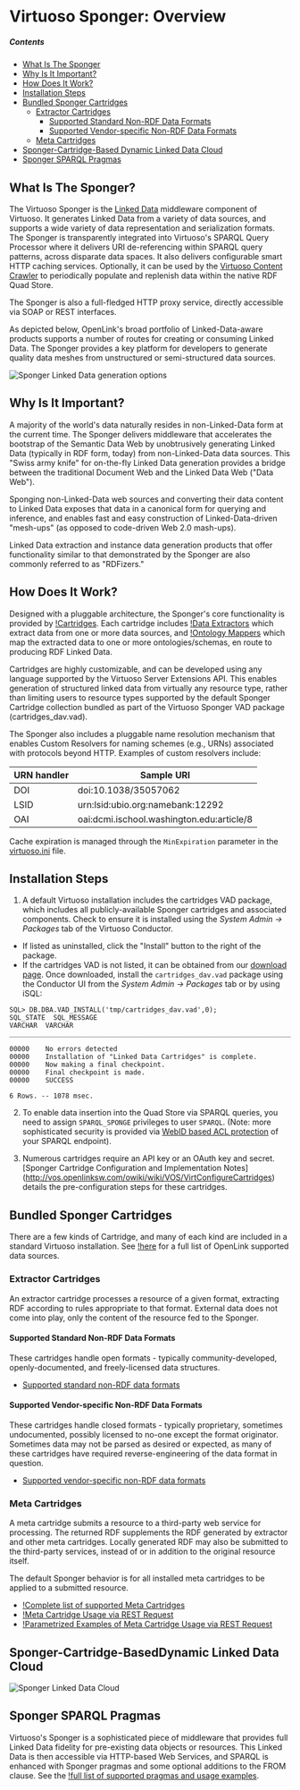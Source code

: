 # Virtuoso Sponger: Overview

##### Contents

  * [What Is The Sponger](#what-is-the-sponger)
  * [Why Is It Important?](#why-is-it-important)
  * [How Does It Work?](#how-does-it-work)
  * [Installation Steps](#installation-steps)
  * [Bundled Sponger Cartridges](#bundled-sponger-cartridges)
    * [Extractor Cartridges](#extractor-cartridges)
      * [Supported Standard Non-RDF Data Formats](#standard-non-rdf-data-formats)
      * [Supported Vendor-specific Non-RDF Data Formats](#vendor-non-rdf-data-formats) 
    * [Meta Cartridges](#meta-cartridges)
  * [Sponger-Cartridge-Based Dynamic Linked Data Cloud](#sponger-linked-data-cloud)
  * [Sponger SPARQL Pragmas](#sponger-sparql-pragmas)

<a id="what-is-the-sponger"></a>
## What Is The Sponger?

The Virtuoso Sponger is the [Linked Data](http://dbpedia.org/resource/Linked_Data) middleware 
component of Virtuoso. It generates Linked Data from a variety of data sources, and supports 
a wide variety of data representation and serialization formats. The Sponger is transparently 
integrated into Virtuoso's SPARQL Query Processor where it delivers URI de-referencing within 
SPARQL query patterns, across disparate data spaces. It also delivers configurable smart HTTP 
caching services. Optionally, it can be used by the 
[Virtuoso Content Crawler](http://docs.openlinksw.com/virtuoso/admui.webservices.html#importtargets) 
to periodically populate and replenish data within the native RDF Quad Store. 

The Sponger is also a full-fledged HTTP proxy service, directly accessible via SOAP or REST interfaces.

As depicted below, OpenLink's broad portfolio of Linked-Data-aware products supports a number of 
routes for creating or consuming Linked Data. The Sponger provides a key platform for developers 
to generate quality data meshes from unstructured or semi-structured data sources.

![Sponger Linked Data generation options](./img/Sponger_LinkedDataGenOptions_2014_v3.png "Sponger Linked Data generation options")

<a id="why-is-it-important"></a>
## Why Is It Important?

A majority of the world's data naturally resides in non-Linked-Data form at the current time. The 
Sponger delivers middleware that accelerates the bootstrap of the Semantic Data Web by unobtrusively 
generating Linked Data (typically in RDF form, today) from non-Linked-Data data sources. This "Swiss 
army knife" for on-the-fly Linked Data generation provides a bridge between the traditional Document 
Web and the Linked Data Web ("Data Web").

Sponging non-Linked-Data web sources and converting their data content to Linked Data exposes that 
data in a canonical form for querying and inference, and enables fast and easy construction of 
Linked-Data-driven "mesh-ups" (as opposed to code-driven Web 2.0 mash-ups).

Linked Data extraction and instance data generation products that offer functionality similar to 
that demonstrated by the Sponger are also commonly referred to as "RDFizers."

<a id="how-does-it-work"></a>
## How Does It Work?

Designed with a pluggable architecture, the Sponger's core functionality is provided by 
[!Cartridges](#VirtSpongerCartridge). Each cartridge includes [!Data Extractors](#VirtSpongerCartridgeExtractor) 
which extract data from one or more data sources, and [!Ontology Mappers](#VirtSpongerCartridgeOntologyMapper) 
which map the extracted data to one or more ontologies/schemas, en route to producing RDF Linked Data.

Cartridges are highly customizable, and can be developed using any language supported by the Virtuoso 
Server Extensions API.  This enables generation of structured linked data from virtually any resource 
type, rather than limiting users to resource types supported by the default Sponger Cartridge collection 
bundled as part of the Virtuoso Sponger VAD package (cartridges_dav.vad).

The Sponger also includes a pluggable name resolution mechanism that enables Custom Resolvers for naming schemes 
(e.g., URNs) associated with protocols beyond HTTP. Examples of custom resolvers include:


| URN handler | Sample URI | 
|--- |--- |
| DOI | doi:10.1038/35057062 |
| LSID | urn:lsid:ubio.org:namebank:12292 |
| OAI | oai:dcmi.ischool.washington.edu:article/8 | 

Cache expiration is managed through the `MinExpiration` parameter in the [virtuoso.ini](http://docs.openlinksw.com/virtuoso/dbadm/#virtini) file. 

<a id="installation-steps"></a>
## Installation Steps

1) A default Virtuoso installation includes the cartridges VAD package, which includes 
all publicly-available Sponger cartridges and associated components. Check to ensure it is installed using 
the *System Admin -> Packages* tab of the Virtuoso Conductor.

  * If listed as uninstalled, click the "Install" button to the right of the package.
  * If the cartridges VAD is not listed, it can be obtained from our [download page](https://shop.openlinksw.com/license_generator/vad/).
Once downloaded, install the 
`cartridges_dav.vad` package using the Conductor UI from the 
*System Admin -> Packages* tab or by using iSQL: 

```
SQL> DB.DBA.VAD_INSTALL('tmp/cartridges_dav.vad',0);
SQL_STATE  SQL_MESSAGE
VARCHAR  VARCHAR
_______________________________________________________________________________

00000    No errors detected
00000    Installation of "Linked Data Cartridges" is complete.
00000    Now making a final checkpoint.
00000    Final checkpoint is made.
00000    SUCCESS

6 Rows. -- 1078 msec.
```

2) To enable data insertion into the Quad Store via SPARQL queries, you need to 
assign 
`SPARQL_SPONGE` privileges to user `SPARQL`. (Note: more sophisticated security 
is provided via [WebID based ACL protection](http://vos.openlinksw.com/owiki/wiki/VOS/ValQuickStartGuide) of your SPARQL endpoint).

3) Numerous cartridges require an API key or an OAuth key and secret. [Sponger Cartridge Configuration and Implementation Notes]  
(http://vos.openlinksw.com/owiki/wiki/VOS/VirtConfigureCartridges) details the pre-configuration steps for these cartridges.

<a id="bundled-sponger-cartridges"></a>
## Bundled Sponger Cartridges

There are a few kinds of Cartridge, and many of each kind are included in a standard Virtuoso installation.
See [!here](#VirtSpongerCartridgeSupportedDataSources) for a full list of OpenLink supported data sources.

<a id="extractor-cartridges"></a>
### Extractor Cartridges

An extractor cartridge processes a resource of a given format, extracting RDF according to rules appropriate 
to that format.  External data does not come into play, only the content of the resource fed to the Sponger.

<a id="standard-non-rdf-data-formats"></a>
#### Supported Standard Non-RDF Data Formats 

These cartridges handle open formats - typically community-developed, openly-documented, and 
freely-licensed data structures.

  * [Supported standard non-RDF data formats](http://vos.openlinksw.com/owiki/wiki/VOS/VirtSpongerCartridgeSupportedDataSourcesNonRDF)

<a id="vendor-non-rdf-data-formats"></a>
#### Supported Vendor-specific Non-RDF Data Formats 

These cartridges handle closed formats - typically proprietary, sometimes undocumented, possibly 
licensed to no-one except the format originator. Sometimes data may not be parsed as desired or expected, 
as many of these cartridges have required reverse-engineering of the data format in question.

  * [Supported vendor-specific non-RDF data formats](http://vos.openlinksw.com/owiki/wiki/VOS/VirtSpongerCartridgeSupportedDataSourcesVendorNonRDF)

<a id="meta-cartridges"></a>
### Meta Cartridges

A meta cartridge submits a resource to a third-party web service for processing. The returned RDF supplements 
the RDF generated by extractor and other meta cartridges. Locally generated RDF may also be submitted to 
the third-party services, instead of or in addition to the original resource itself.

The default Sponger behavior is for all installed meta cartridges to be applied to a submitted resource.

   * [!Complete list of supported Meta Cartridges](#VirtSpongerCartridgeSupportedDataSourcesMeta)
   * [!Meta Cartridge Usage via REST Request](#VirtSpongerCartridgeSupportedDataSourcesMetaREST)
   * [!Parametrized Examples of Meta Cartridge Usage via REST Request](#VirtSpongerCartridgeSupportedDataSourcesMetaRESTExamples)

<a id="sponger-linked-data-cloud"></a>
## Sponger-Cartridge-BasedDynamic Linked Data Cloud

![Sponger Linked Data Cloud](./img/sponger_cloud.png "Sponger Linked Data Cloud")

<a id="sponger-sparql-pragmas"></a>
## Sponger SPARQL Pragmas

Virtuoso's Sponger is a sophisticated piece of middleware that provides full Linked Data fidelity for pre-existing data objects or resources. This Linked Data is then accessible via HTTP-based Web Services, and SPARQL is enhanced with Sponger pragmas and some optional additions to the FROM clause. See the [!full list of supported pragmas and usage examples](#VirtSpongerLinkedDataHooksIntoSPARQL).

